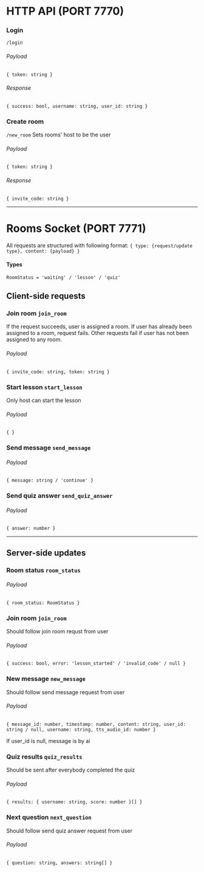# HTTP API (PORT 7770)

### Login
`/login`

###### Payload
`{ token: string }`

###### Response
`{ success: bool, username: string, user_id: string }`

### Create room
`/new_room`
Sets rooms' host to be the user
###### Payload
`{ token: string }`

###### Response
`{ invite_code: string }`

---
# Rooms Socket (PORT 7771)
All requests are structured with following format:
`{ type: {request/update type}, content: {payload} }`

#### Types
`RoomStatus = 'waiting' / 'lesson' / 'quiz'`

## Client-side requests

### Join room `join_room`
If the request succeeds, user is assigned a room.
If user has already been assigned to a room, request fails.
Other requests fail if user has not been assigned to any room.

###### Payload
`{ invite_code: string, token: string }`

### Start lesson `start_lesson`
Only host can start the lesson

###### Payload
`{ }`

### Send message `send_message`

###### Payload
`{ message: string / 'continue' }`

### Send quiz answer `send_quiz_answer`

###### Payload
`{ answer: number }`


---

## Server-side updates

### Room status `room_status`

###### Payload
`{ room_status: RoomStatus }`

### Join room `join_room`
Should follow join room requst from user

###### Payload
`{ success: bool, error: 'lesson_started' / 'invalid_code' / null }`

### New message `new_message`
Should follow send message request from user

###### Payload
`{ message_id: number, timestamp: number, content: string, user_id: string / null, username: string, tts_audio_id: number }`

If user_id is null, message is by ai

### Quiz results `quiz_results`
Should be sent after everybody completed the quiz

###### Payload
`{ results: { username: string, score: number }[] }`

### Next question `next_question`
Should follow send quiz answer request from user

###### Payload
`{ question: string, answers: string[] }`

